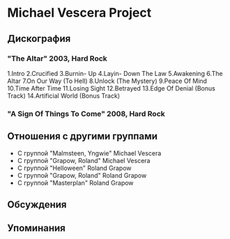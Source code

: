 # Michael Vescera Project



## Дискография

### "The Altar" 2003, Hard Rock

1.Intro
2.Crucified
3.Burnin- Up
4.Layin- Down The Law
5.Awakening
6.The Altar
7.On Our Way (To Hell)
8.Unlock (The Mystery)
9.Peace Of Mind
10.Time After Time
11.Losing Sight
12.Betrayed
13.Edge Of Denial (Bonus Track)
14.Artificial World (Bonus Track)

### "A Sign Of Things To Come" 2008, Hard Rock




## Отношения с другими группами

* C группой "Malmsteen, Yngwie" Michael Vescera
* C группой "Grapow, Roland" Michael Vescera
* C группой "Helloween" Roland Grapow
* C группой "Grapow, Roland" Roland Grapow
* C группой "Masterplan" Roland Grapow

## Обсуждения


## Упоминания

